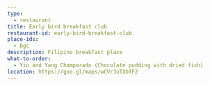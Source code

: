 ```yaml
---
type: 
  - restaurant
title: Early bird breakfast club 
restaurant-id: early-bird-breakfast-club 
place-ids:
  - bgc 
description: Filipino breakfast place
what-to-order:
  - Yin and Yang Champorado (Chocolate pudding with dried fish) 
location: https://goo.gl/maps/wCVr3uTXbfF2
---
```


